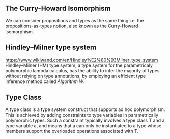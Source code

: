 

## The Curry-Howard Isomorphism
We can consider propositions and types as the same thing i.e. the propositions-as-types notion, also known as the Curry-Howard isomorphism.


## Hindley–Milner type system
https://www.wikiwand.com/en/Hindley%E2%80%93Milner_type_system
Hindley–Milner (HM) type system, a type system for the parametricaly polymorphic lambda calculus, has the ability to infer the majority of types without relying on type annotations, by employing an efficient type inference method called _Algorithm W_.

## Type Class
A type class is a type system construct that supports ad hoc polymorphism. This is achieved by adding constraints to type variables in parametrically polymorphic types. Such a constraint typically involves a type class T and a type variable a, and means that a can only be instantiated to a type whose members support the overloaded operations associated with T.

